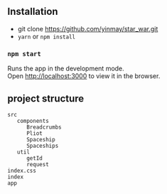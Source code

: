 ## Installation

- git clone https://github.com/yinmay/star_war.git
- `yarn` or `npm install`

### `npm start`

Runs the app in the development mode.\
Open [http://localhost:3000](http://localhost:3000) to view it in the browser.

## project structure

```
src
   components
      Breadcrumbs
      Pliot
      Spaceship
      Spaceships
   util
      getId
      request
index.css
index
app
```
